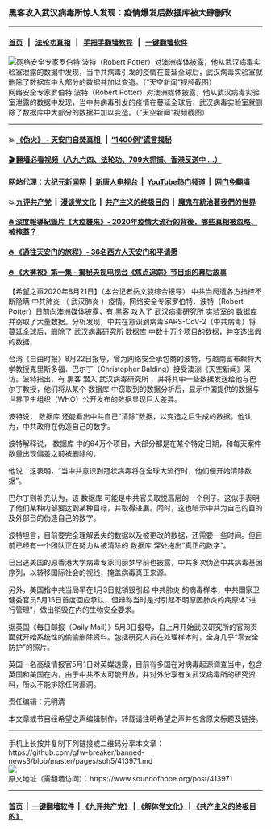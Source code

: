 ### 黑客攻入武汉病毒所惊人发现：疫情爆发后数据库被大肆删改
------------------------

#### [首页](https://github.com/gfw-breaker/banned-news3/blob/master/README.md) &nbsp;&nbsp;|&nbsp;&nbsp; [法轮功真相](https://github.com/begood0513/basic/blob/master/README.md)  &nbsp;&nbsp;|&nbsp;&nbsp; [手把手翻墙教程](https://github.com/gfw-breaker/guides/wiki)  &nbsp;&nbsp;|&nbsp;&nbsp; [一键翻墙软件](https://github.com/gfw-breaker/nogfw/blob/master/README.md)  



<div><img alt="网络安全专家罗伯特·波特（Robert Potter）对澳洲媒体披露，他从武汉病毒实验室泄露的数据中发现，当中共病毒引发的疫情在蔓延全球后，武汉病毒实验室就删除了数据库中大部分的数据并加以变造。（“天空新闻”视频截图）" src="https://img.soundofhope.org/2020-08/885efc131d903669c0638ea4e25b5ce1-800x450-1598062555986.jpg"/>
<br/><figcaption class="caption">
 网络安全专家罗伯特·波特（Robert Potter）对澳洲媒体披露，他从武汉病毒实验室泄露的数据中发现，当中共病毒引发的疫情在蔓延全球后，武汉病毒实验室就删除了数据库中大部分的数据并加以变造。（“天空新闻”视频截图）
</figcaption></div><hr/>

#### 💥 [《伪火》 - 天安门自焚真相 ](http://141.164.51.119:10000/videos/blog/weihuo.html)&nbsp; |&nbsp; [“1400例”谎言揭秘  ](http://141.164.51.119:10000/videos/blog/jiexi1400.html)

#### [ 🎬  翻墙必看视频（八九六四、法轮功、709大抓捕、香港反送中 ...）](https://github.com/gfw-breaker/links/blob/master/banned.md)

#### 网站代理：[大纪元新闻网](http://167.172.10.89:10080/gb/) &nbsp;|&nbsp; [新唐人电视台](http://167.172.10.89:8808/gb/)  &nbsp;|&nbsp; [YouTube热门频道](http://158.247.203.241/youtube.html) &nbsp;|&nbsp; [网门免翻墙](http://158.247.203.241:11000/show.aspx?name=ogHome)

#### 💥 [九评共产党](http://141.164.51.119:10000/videos/res/jiuping/)&nbsp; |&nbsp; [漫谈党文化](http://141.164.51.119:10000/videos/res/mtdwh/)&nbsp; |&nbsp; [共产主义的终极目的](http://141.164.51.119:10000/videos/res/zjmd/)&nbsp; |&nbsp; [魔鬼在統治著我們的世界](http://141.164.51.119:10000/videos/res/TheSpecter/)  

#### [ 🔥  深度報導紀錄片《大疫襲來》- 2020年疫情大流行的背後，哪些真相被忽略、被掩蓋？](http://141.164.51.119:10000/videos/news/../corona/index.html)

#### [ 🔥  《通往天安门的旅程》- 36名西方人天安门和平请愿](http://141.164.51.119:10000/videos/news/../legend/index.html)

#### [ 🔥  《大裤衩》第一集 - 揭秘央视电视台《焦点追踪》节目组的幕后故事](http://141.164.51.119:10000/videos/news/../res/big-shorts/index.html)

<div><div class="Content__Wrapper sc-1bvya0-0 grZQxZ">
 <p class="meta-top">
  <span class="meta">
   【希望之声2020年8月21日】（本台记者岳文骁综合报导）
  </span>
  中共当局遭各方指控不断隐瞒
  <ok href="/term/249007">
   中共肺炎
  </ok>
  （
  <ok href="/term/212667">
   武汉肺炎
  </ok>
  ）疫情。网络安全专家罗伯特．波特（Robert Potter）日前向澳洲媒体披露，有
  <ok href="/term/1024">
   黑客
  </ok>
  攻入了
  <ok href="/term/222109">
   武汉病毒研究所
  </ok>
  实验室的
  <ok href="/term/39577">
   数据库
  </ok>
  并窃取了大量数据。分析发现，中共在意识到病毒SARS-CoV-2（中共病毒）将蔓延全球后，删除了
  <ok href="/term/222109">
   武汉病毒研究所
  </ok>
  <ok href="/term/39577">
   数据库
  </ok>
  中数十万个项目的数据，并变造出假的数据。
 </p>
 <p>
  台湾《自由时报》8月22日报导，曾为网络安全承包商的波特，与越南富布赖特大学教授克里斯多福．巴尔丁（Christopher Balding）接受澳洲《天空新闻》采访。波特指出，有
  <ok href="/term/1024">
   黑客
  </ok>
  潜入
  <ok href="/term/222109">
   武汉病毒研究所
  </ok>
  ，并将其中一些数据发送给他与巴尔丁教授，他们将从某个
  <ok href="/term/39577">
   数据库
  </ok>
  中窃取到的数据分析后，显示中国提供的数据与世界卫生组织（WHO）公开发布的数据显现巨大差异。
 </p>
 <div class="AD_Embed__Wrap-sc-1xslmin-0 igMuqX module desktop">
  <div>
  </div>
 </div>
 <p>
  波特说，
  <ok href="/term/39577">
   数据库
  </ok>
  还能看出中共自己“清除”数据，以变造之后生成的数据。他认为，中共政府在伪造自己的数字。
 </p>
 <p>
  波特解释说，
  <ok href="/term/39577">
   数据库
  </ok>
  中的64万个项目，大部分都是在某个特定日期，和每天案件数量出现偏差之前被删除的。
 </p>
 <p>
  他说：这表明，“当中共意识到冠状病毒将在全球大流行时，他们便开始清除数据”。
 </p>
 <p>
  巴尔丁则补充认为，该
  <ok href="/term/39577">
   数据库
  </ok>
  可能是中共官员取悦高层的一个例子。这似乎表明了他们某种内部要达到某种目标，并取得进展。同时，这也暗示中共为自己的目的及外部目的伪造自己的数字。
 </p>
 <p>
  波特坦言，目前要完全理解丢失的数据以及被更改的数据，还需要一些时间。但目前已经有一个团队正在努力从被清除的
  <ok href="/term/39577">
   数据库
  </ok>
  深处拖出“真正的数字”。
 </p>
 <p>
  已出逃美国的原香港大学病毒专家闫丽梦早前也披露，中共多次伪造中共病毒基因序列，以转移国际社会的视线，掩盖病毒真正来源。
 </p>
 <p>
  另外，美国指中共当局早在1月3日就销毁引起
  <ok href="/term/249007">
   中共肺炎
  </ok>
  的病毒样本，中共国家卫健委官员5月15日首度回应承认，但辩称当时是对引起不明原因肺炎的病原体"进行管理"，做出销毁在内的生物安全要求。
 </p>
 <p>
  据英国《每日邮报（Daily Mail）》5月3日报导，自上月开始武汉研究所的官网页面就开始系统性的偷偷删除资料。包括研究人员在处理样本时，全身几乎“零安全防护”的照片。
 </p>
 <p>
  英国一名高级情报官5月1日对英媒透露，目前有多国在对病毒起源调查当中，包含英国和美国在内，由于中共不太可能开放，并对外分享有关武汉病毒所的研究资料，所以不能排除任何漏洞。
 </p>
 <p class="meta-btm">
  责任编辑：元明清
 </p>
 <p class="meta-btm">
  本文章或节目经希望之声编辑制作，转载请注明希望之声并包含原文标题及链接。
 </p>
</div>
</div>
<hr/>
手机上长按并复制下列链接或二维码分享本文章：<br/>
https://github.com/gfw-breaker/banned-news3/blob/master/pages/soh5/413971.md <br/>
<a href='https://github.com/gfw-breaker/banned-news3/blob/master/pages/soh5/413971.md'><img src='https://github.com/gfw-breaker/banned-news3/blob/master/pages/soh5/413971.md.png'/></a> <br/>
原文地址（需翻墙访问）：https://www.soundofhope.org/post/413971


------------------------
#### [首页](https://github.com/gfw-breaker/banned-news3/blob/master/README.md) &nbsp;|&nbsp; [一键翻墙软件](https://github.com/gfw-breaker/nogfw/blob/master/README.md) &nbsp;| [《九评共产党》](https://github.com/gfw-breaker/9ping.md/blob/master/README.md#九评之一评共产党是什么) | [《解体党文化》](https://github.com/gfw-breaker/jtdwh.md/blob/master/README.md) | [《共产主义的终极目的》](https://github.com/gfw-breaker/gczydzjmd.md/blob/master/README.md)


<img src='http://gfw-breaker.win/banned-news3/pages/soh5/413971.md' width='0px' height='0px'/>